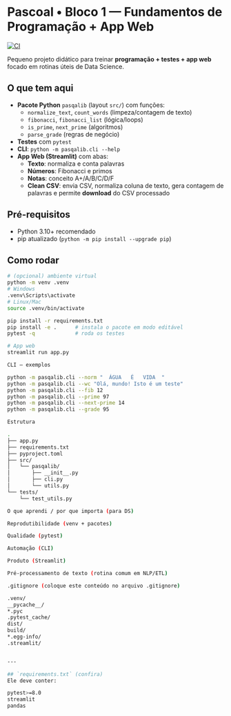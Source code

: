 # Pascoal • Bloco 1 — Fundamentos de Programação + App Web

[![CI](https://github.com/JaksonPascoal/pascoal-programador/actions/workflows/tests.yml/badge.svg?branch=main)](https://github.com/JaksonPascoal/pascoal-programador/actions/workflows/tests.yml)


Pequeno projeto didático para treinar **programação + testes + app web** focado em rotinas úteis de Data Science.

## O que tem aqui
- **Pacote Python** `pasqalib` (layout `src/`) com funções:
  - `normalize_text`, `count_words` (limpeza/contagem de texto)
  - `fibonacci`, `fibonacci_list` (lógica/loops)
  - `is_prime`, `next_prime` (algoritmos)
  - `parse_grade` (regras de negócio)
- **Testes** com `pytest`
- **CLI**: `python -m pasqalib.cli --help`
- **App Web (Streamlit)** com abas:
  - **Texto**: normaliza e conta palavras
  - **Números**: Fibonacci e primos
  - **Notas**: conceito A+/A/B/C/D/F
  - **Clean CSV**: envia CSV, normaliza coluna de texto, gera contagem de palavras e permite **download** do CSV processado

## Pré-requisitos
- Python 3.10+ recomendado
- pip atualizado (`python -m pip install --upgrade pip`)

## Como rodar
```bash
# (opcional) ambiente virtual
python -m venv .venv
# Windows
.venv\Scripts\activate
# Linux/Mac
source .venv/bin/activate

pip install -r requirements.txt
pip install -e .      # instala o pacote em modo editável
pytest -q             # roda os testes

# App web
streamlit run app.py

CLI — exemplos

python -m pasqalib.cli --norm "  ÁGUA   É   VIDA  "
python -m pasqalib.cli --wc "Olá, mundo! Isto é um teste"
python -m pasqalib.cli --fib 12
python -m pasqalib.cli --prime 97
python -m pasqalib.cli --next-prime 14
python -m pasqalib.cli --grade 95

Estrutura

.
├── app.py
├── requirements.txt
├── pyproject.toml
├── src/
│   └── pasqalib/
│       ├── __init__.py
│       ├── cli.py
│       └── utils.py
└── tests/
    └── test_utils.py

O que aprendi / por que importa (para DS)

Reprodutibilidade (venv + pacotes)

Qualidade (pytest)

Automação (CLI)

Produto (Streamlit)

Pré-processamento de texto (rotina comum em NLP/ETL)

.gitignore (coloque este conteúdo no arquivo .gitignore)

.venv/
__pycache__/
*.pyc
.pytest_cache/
dist/
build/
*.egg-info/
.streamlit/


---

## `requirements.txt` (confira)
Ele deve conter:

pytest>=8.0
streamlit
pandas
